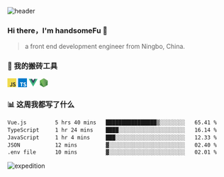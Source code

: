 ![header](https://raw.githubusercontent.com/fzq1998/fzq1998/master/header.png)

### Hi there，I'm handsomeFu 👋

> a front end development engineer from Ningbo, China.

### 🔧 我的搬砖工具
<code><img height="20" src="https://raw.githubusercontent.com/github/explore/80688e429a7d4ef2fca1e82350fe8e3517d3494d/topics/javascript/javascript.png" alt="javascript"></code>
<code><img height="20" src="https://raw.githubusercontent.com/github/explore/80688e429a7d4ef2fca1e82350fe8e3517d3494d/topics/typescript/typescript.png" alt="typescript"></code>
<code><img height="20" src="https://raw.githubusercontent.com/github/explore/80688e429a7d4ef2fca1e82350fe8e3517d3494d/topics/vue/vue.png" alt="vue"></code>
<code><img height="20" src="https://raw.githubusercontent.com/github/explore/80688e429a7d4ef2fca1e82350fe8e3517d3494d/topics/nodejs/nodejs.png" alt="nodejs"></code>



### 📊 这周我都写了什么
<!--START_SECTION:waka-->

```txt
Vue.js         5 hrs 40 mins   ████████████████▒░░░░░░░░   65.41 %
TypeScript     1 hr 24 mins    ████░░░░░░░░░░░░░░░░░░░░░   16.14 %
JavaScript     1 hr 4 mins     ███░░░░░░░░░░░░░░░░░░░░░░   12.33 %
JSON           12 mins         ▓░░░░░░░░░░░░░░░░░░░░░░░░   02.40 %
.env file      10 mins         ▓░░░░░░░░░░░░░░░░░░░░░░░░   02.01 %
```

<!--END_SECTION:waka-->


![expedition](https://raw.githubusercontent.com/fzq1998/fzq1998/master/expedition.gif)

